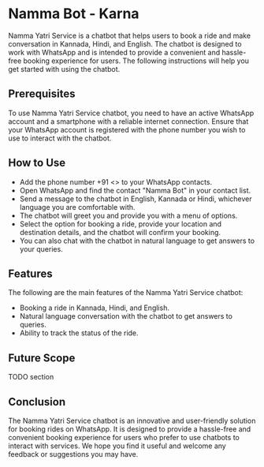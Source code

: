 # Namma Bot - Karna

Namma Yatri Service is a chatbot that helps users to book a ride and make conversation in Kannada, Hindi, and English. The chatbot is designed to work with WhatsApp and is intended to provide a convenient and hassle-free booking experience for users. The following instructions will help you get started with using the chatbot.

## Prerequisites
To use Namma Yatri Service chatbot, you need to have an active WhatsApp account and a smartphone with a reliable internet connection. Ensure that your WhatsApp account is registered with the phone number you wish to use to interact with the chatbot.

## How to Use
- Add the phone number +91 <> to your WhatsApp contacts.
- Open WhatsApp and find the contact "Namma Bot" in your contact list.
- Send a message to the chatbot in English, Kannada or Hindi, whichever language you are comfortable with.
- The chatbot will greet you and provide you with a menu of options.
- Select the option for booking a ride, provide your location and destination details, and the chatbot will confirm your booking.
- You can also chat with the chatbot in natural language to get answers to your queries.

## Features
The following are the main features of the Namma Yatri Service chatbot:
  
- Booking a ride in Kannada, Hindi, and English.
- Natural language conversation with the chatbot to get answers to queries.
- Ability to track the status of the ride.

## Future Scope
TODO section 

## Conclusion
The Namma Yatri Service chatbot is an innovative and user-friendly solution for booking rides on WhatsApp. It is designed to provide a hassle-free and convenient booking experience for users who prefer to use chatbots to interact with services. We hope you find it useful and welcome any feedback or suggestions you may have.




